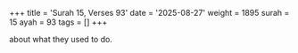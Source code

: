 +++
title = 'Surah 15, Verses 93'
date = '2025-08-27'
weight = 1895
surah = 15
ayah = 93
tags = []
+++

about what they used to do.